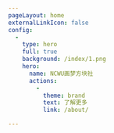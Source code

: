 ```yaml
---
pageLayout: home
externalLinkIcon: false
config:
  -
    type: hero
    full: true
    background: /index/1.png
    hero:
      name: NCWU画梦方块社 
      actions:
        -
          theme: brand
          text: 了解更多
          link: /about/

---
```

